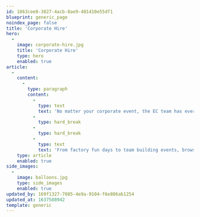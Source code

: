 ```yaml
---
id: 1863cee8-3827-4acb-8ae9-401410e55df1
blueprint: generic_page
noindex_page: false
title: 'Corporate Hire'
hero:
  -
    image: corporate-hire.jpg
    title: 'Corporate Hire'
    type: hero
    enabled: true
article:
  -
    content:
      -
        type: paragraph
        content:
          -
            type: text
            text: 'No matter your corporate event, the EC team has everything you need to to keep everyone interested. From rides and attractions to food, drink and even entertainers, we’ll make sure your day isn’t just another forgotten event.'
          -
            type: hard_break
          -
            type: hard_break
          -
            type: text
            text: 'From factory fun days to team building events, browse our range of rides and attractions for hire.'
    type: article
    enabled: true
side_images:
  -
    image: balloons.jpg
    type: side_images
    enabled: true
updated_by: 169f1327-7085-4e9a-9104-f6e806ab1254
updated_at: 1637588942
template: generic
---
```

